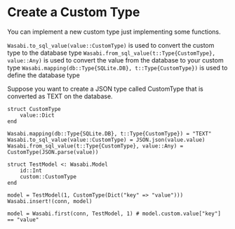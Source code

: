 # Create a Custom Type

You can implement a new custom type just implementing some functions.

```Wasabi.to_sql_value(value::CustomType)``` is used to convert the custom type to the database type
```Wasabi.from_sql_value(t::Type{CustomType}, value::Any)``` is used to convert the value from the database to your custom type
```Wasabi.mapping(db::Type{SQLite.DB}, t::Type{CustomType})``` is used to define the database type

Suppose you want to create a JSON type called CustomType that is converted as TEXT on the database.

```
struct CustomType
    value::Dict
end

Wasabi.mapping(db::Type{SQLite.DB}, t::Type{CustomType}) = "TEXT"
Wasabi.to_sql_value(value::CustomType) = JSON.json(value.value)
Wasabi.from_sql_value(t::Type{CustomType}, value::Any) = CustomType(JSON.parse(value))

struct TestModel <: Wasabi.Model
    id::Int
    custom::CustomType
end

model = TestModel(1, CustomType(Dict("key" => "value")))
Wasabi.insert!(conn, model)

model = Wasabi.first(conn, TestModel, 1) # model.custom.value["key"] == "value"
```